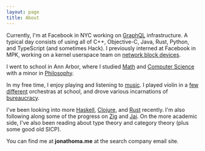 ```yaml
---
layout: page
title: About
---
```


Currently, I'm at Facebook in NYC working on [GraphQL](https://graphql.org/) infrastructure. A typical day consists of using all of C++, Objective-C, Java, Rust, Python, and TypeScript (and sometimes Hack). I previously interned at Facebook in MPK, working on a kernel userspace team on [network block devices](https://en.wikipedia.org/wiki/Network_block_device). 

I went to school in Ann Arbor, where I studied [Math](https://lsa.umich.edu/math/undergraduates/major-and-minor-programs/honors-mathematics.html) and [Computer Science](https://eecs.umich.edu/eecs/undergraduate/computer-science/) with a minor in [Philosophy](https://lsa.umich.edu/philosophy/undergraduates.html).

In my free time, I enjoy playing and listening to [music]({{site.url}}music). I played violin in a [few](http://uac.umich.edu/mpo/) [different](https://sites.google.com/a/umich.edu/campus-orchestras/home) orchestras at school, and drove various incarnations of [bureaucracy](https://honors.engin.umich.edu/about/honors-student-advisory-board/).

I've been looking into more [Haskell](https://www.haskell.org/), [Clojure](https://clojure.org/), and [Rust](https://www.rust-lang.org/) recently. I'm also following along some of the progress on [Zig](https://ziglang.org/) and [Jai](https://www.reddit.com/r/Jai/). On the more academic side, I've also been reading about type theory and category theory (plus some good old SICP).

You can find me at **jonathoma.me** at the search company email site.
